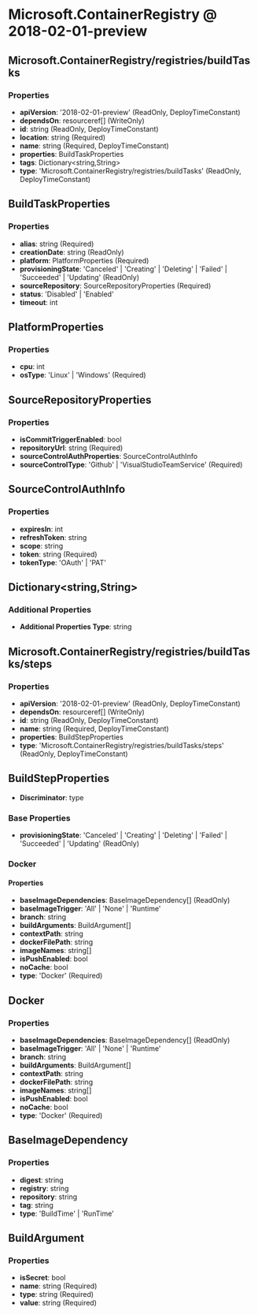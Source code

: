 # Microsoft.ContainerRegistry @ 2018-02-01-preview

## Microsoft.ContainerRegistry/registries/buildTasks
### Properties
* **apiVersion**: '2018-02-01-preview' (ReadOnly, DeployTimeConstant)
* **dependsOn**: resourceref[] (WriteOnly)
* **id**: string (ReadOnly, DeployTimeConstant)
* **location**: string (Required)
* **name**: string (Required, DeployTimeConstant)
* **properties**: BuildTaskProperties
* **tags**: Dictionary<string,String>
* **type**: 'Microsoft.ContainerRegistry/registries/buildTasks' (ReadOnly, DeployTimeConstant)

## BuildTaskProperties
### Properties
* **alias**: string (Required)
* **creationDate**: string (ReadOnly)
* **platform**: PlatformProperties (Required)
* **provisioningState**: 'Canceled' | 'Creating' | 'Deleting' | 'Failed' | 'Succeeded' | 'Updating' (ReadOnly)
* **sourceRepository**: SourceRepositoryProperties (Required)
* **status**: 'Disabled' | 'Enabled'
* **timeout**: int

## PlatformProperties
### Properties
* **cpu**: int
* **osType**: 'Linux' | 'Windows' (Required)

## SourceRepositoryProperties
### Properties
* **isCommitTriggerEnabled**: bool
* **repositoryUrl**: string (Required)
* **sourceControlAuthProperties**: SourceControlAuthInfo
* **sourceControlType**: 'Github' | 'VisualStudioTeamService' (Required)

## SourceControlAuthInfo
### Properties
* **expiresIn**: int
* **refreshToken**: string
* **scope**: string
* **token**: string (Required)
* **tokenType**: 'OAuth' | 'PAT'

## Dictionary<string,String>
### Additional Properties
* **Additional Properties Type**: string

## Microsoft.ContainerRegistry/registries/buildTasks/steps
### Properties
* **apiVersion**: '2018-02-01-preview' (ReadOnly, DeployTimeConstant)
* **dependsOn**: resourceref[] (WriteOnly)
* **id**: string (ReadOnly, DeployTimeConstant)
* **name**: string (Required, DeployTimeConstant)
* **properties**: BuildStepProperties
* **type**: 'Microsoft.ContainerRegistry/registries/buildTasks/steps' (ReadOnly, DeployTimeConstant)

## BuildStepProperties
* **Discriminator**: type
### Base Properties
* **provisioningState**: 'Canceled' | 'Creating' | 'Deleting' | 'Failed' | 'Succeeded' | 'Updating' (ReadOnly)
### Docker
#### Properties
* **baseImageDependencies**: BaseImageDependency[] (ReadOnly)
* **baseImageTrigger**: 'All' | 'None' | 'Runtime'
* **branch**: string
* **buildArguments**: BuildArgument[]
* **contextPath**: string
* **dockerFilePath**: string
* **imageNames**: string[]
* **isPushEnabled**: bool
* **noCache**: bool
* **type**: 'Docker' (Required)


## Docker
### Properties
* **baseImageDependencies**: BaseImageDependency[] (ReadOnly)
* **baseImageTrigger**: 'All' | 'None' | 'Runtime'
* **branch**: string
* **buildArguments**: BuildArgument[]
* **contextPath**: string
* **dockerFilePath**: string
* **imageNames**: string[]
* **isPushEnabled**: bool
* **noCache**: bool
* **type**: 'Docker' (Required)

## BaseImageDependency
### Properties
* **digest**: string
* **registry**: string
* **repository**: string
* **tag**: string
* **type**: 'BuildTime' | 'RunTime'

## BuildArgument
### Properties
* **isSecret**: bool
* **name**: string (Required)
* **type**: string (Required)
* **value**: string (Required)


